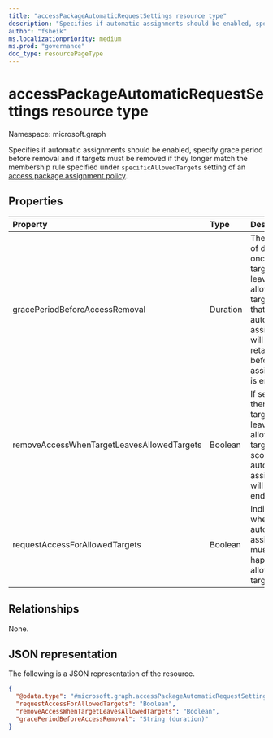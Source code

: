 ```yaml
---
title: "accessPackageAutomaticRequestSettings resource type"
description: "Specifies if automatic assignments should be enabled, specify grace period before removal and if targets must be removed if they longer match the membership rule specified under `specificAllowedTargets` setting of the access package policy."
author: "fsheik"
ms.localizationpriority: medium
ms.prod: "governance"
doc_type: resourcePageType
---
```


# accessPackageAutomaticRequestSettings resource type

Namespace: microsoft.graph

Specifies if automatic assignments should be enabled, specify grace period before removal and if targets must be removed if they longer match the membership rule specified under `specificAllowedTargets` setting of an [access package assignment policy](accesspackageassignmentpolicy.md).

## Properties
|Property|Type|Description|
|:---|:---|:---|
|gracePeriodBeforeAccessRemoval|Duration|The number of days once a target leaves the allowed target scope that their automatic assignment will be retained before their assignment is ended.|
|removeAccessWhenTargetLeavesAllowedTargets|Boolean|If set to true, then when a target leaves the allowed target scope, their automatic assignment will be ended.|
|requestAccessForAllowedTargets|Boolean|Indicates whether automatic assignments must happen for allowed targets.|

## Relationships
None.

## JSON representation
The following is a JSON representation of the resource.
<!-- {
  "blockType": "resource",
  "@odata.type": "microsoft.graph.accessPackageAutomaticRequestSettings"
}
-->
``` json
{
  "@odata.type": "#microsoft.graph.accessPackageAutomaticRequestSettings",
  "requestAccessForAllowedTargets": "Boolean",
  "removeAccessWhenTargetLeavesAllowedTargets": "Boolean",
  "gracePeriodBeforeAccessRemoval": "String (duration)"
}
```

